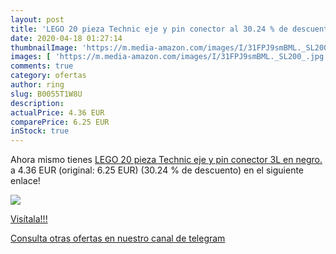 ```yaml
---
layout: post
title: 'LEGO 20 pieza Technic eje y pin conector al 30.24 % de descuento'
date: 2020-04-18 01:27:14
thumbnailImage: 'https://m.media-amazon.com/images/I/31FPJ9smBML._SL200_.jpg'
images: [ 'https://m.media-amazon.com/images/I/31FPJ9smBML._SL200_.jpg' ]
comments: true
category: ofertas
author: ring
slug: B0055T1W8U
description:
actualPrice: 4.36 EUR
comparePrice: 6.25 EUR
inStock: true
---
```


Ahora mismo tienes [LEGO 20 pieza Technic eje y pin conector 3L en negro.](https://www.amazon.com/dp/B0055T1W8U/?tag=redken08-20) a 4.36 EUR (original: 6.25 EUR) (30.24 %  de descuento) en el siguiente enlace!

[![](https://m.media-amazon.com/images/I/31FPJ9smBML._SL200_.jpg)](https://www.amazon.com/dp/B0055T1W8U/?tag=redken08-20)

[Visítala!!!](https://www.amazon.com/dp/B0055T1W8U/?tag=redken08-20)

[Consulta otras ofertas en nuestro canal de telegram](https://t.me/s/ofertas25)
